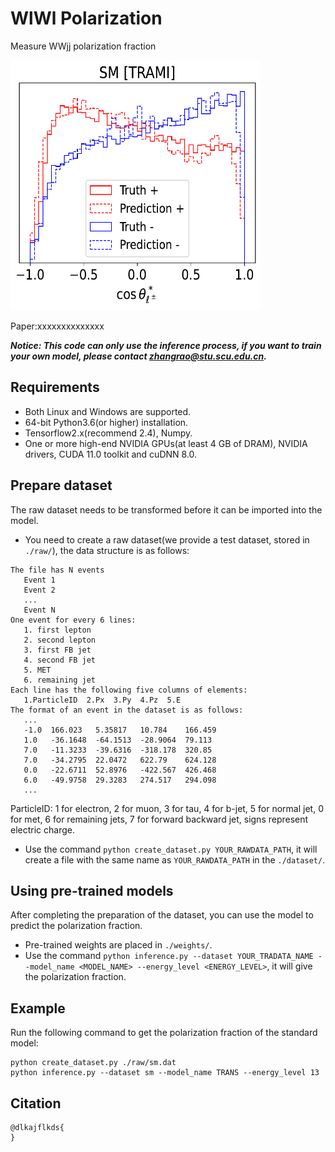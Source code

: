 # WlWl Polarization
Measure WWjj polarization fraction 

<img src="https://github.com/scu-heplab/wlwl-polarization/blob/main/result/result_decorr_ch00.pdf" width="400" height="400"/><br/>

Paper:xxxxxxxxxxxxxx

___Notice: This code can only use the inference process, if you want to train your own model, please contact [zhangrao@stu.scu.edu.cn](mailto:zhangrao@stu.scu.edu.cn).___

## Requirements
* Both Linux and Windows are supported.
* 64-bit Python3.6(or higher) installation.
* Tensorflow2.x(recommend 2.4), Numpy.
* One or more high-end NVIDIA GPUs(at least 4 GB of DRAM), NVIDIA drivers, CUDA 11.0 toolkit and cuDNN 8.0.

## Prepare dataset
The raw dataset needs to be transformed before it can be imported into the model.
* You need to create a raw dataset(we provide a test dataset, stored in `./raw/`), the data structure is as follows:
```
The file has N events
   Event 1
   Event 2
   ...
   Event N
One event for every 6 lines:
   1. first lepton 
   2. second lepton 
   3. first FB jet 
   4. second FB jet 
   5. MET 
   6. remaining jet 
Each line has the following five columns of elements:
   1.ParticleID  2.Px  3.Py  4.Pz  5.E
The format of an event in the dataset is as follows:
   ...
   -1.0  166.023   5.35817   10.784    166.459
   1.0   -36.1648  -64.1513  -28.9064  79.113
   7.0   -11.3233  -39.6316  -318.178  320.85
   7.0   -34.2795  22.0472   622.79    624.128
   0.0   -22.6711  52.8976   -422.567  426.468
   6.0   -49.9758  29.3283   274.517   294.098
   ...
```
ParticleID: 1 for electron, 2 for muon, 3 for tau, 4 for b-jet, 5 for normal jet, 0 for met, 6 for remaining jets, 7 for forward backward jet, signs represent electric charge.
* Use the command `python create_dataset.py YOUR_RAWDATA_PATH`, it will create a file with the same name as `YOUR_RAWDATA_PATH` in the `./dataset/`.
## Using pre-trained models
After completing the preparation of the dataset, you can use the model to predict the polarization fraction.
* Pre-trained weights are placed in `./weights/`.
* Use the command `python inference.py --dataset YOUR_TRADATA_NAME --model_name <MODEL_NAME> --energy_level <ENERGY_LEVEL>`, it will give the polarization fraction.
## Example
Run the following command to get the polarization fraction of the standard model:
```
python create_dataset.py ./raw/sm.dat
python inference.py --dataset sm --model_name TRANS --energy_level 13
```
## Citation
```
@dlkajflkds{
}
```
